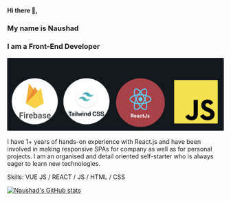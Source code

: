 #### Hi there 👋,
### My name is Naushad
### I am a Front-End Developer
![I am a Front-End Developer](https://github.com/MNaushad97/MNaushad97/blob/main/TechBanner.png)

I have 1+ years of hands-on experience with React.js and have been involved in making responsive SPAs for company as well as for personal projects. I am an organised and detail oriented self-starter who is always eager to learn new technologies.

Skills: VUE JS / REACT / JS / HTML / CSS

[![Naushad's GitHub stats](https://github-readme-stats.vercel.app/api?username=MNaushad97)](https://github.com/anuraghazra/github-readme-stats)






<!--
**MNaushad97/MNaushad97** is a ✨ _special_ ✨ repository because its `README.md` (this file) appears on your GitHub profile.

Here are some ideas to get you started:

- 🔭 I’m currently working on ...
- 🌱 I’m currently learning ...
- 👯 I’m looking to collaborate on ...
- 🤔 I’m looking for help with ...
- 💬 Ask me about ...
- 📫 How to reach me: ...
- 😄 Pronouns: ...
- ⚡ Fun fact: ...
-->
